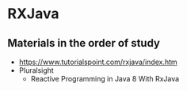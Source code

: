 # RXJava

## Materials in the order of study
* https://www.tutorialspoint.com/rxjava/index.htm
* Pluralsight
	* Reactive Programming in Java 8 With RxJava
